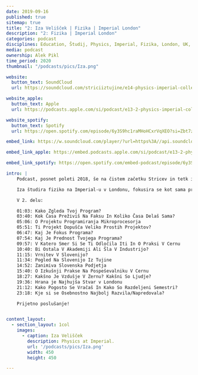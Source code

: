 ```yaml
---
date: 2019-09-16
published: true 
sitemap: true
title: "2: Iza Velišček | Fizika | Imperial London" 
description: "2: Fizika | Imperial London"
categories: podcast
disciplines: Education, Študij, Physics, Imperial, Fizika, London, UK, VB
media: podcast
ownership: Alek Pikl
time_period: 2020
thumbnail: "/podcasts/pics/Iza.png"

website:
  button_text: SoundCloud
  url: https://soundcloud.com/striciiztujine/e14-physics-imperial-college-london-iza-veliscek-pt-2?in=striciiztujine/sets/2-sezona

website_apple:
  button_text: Apple
  url: https://podcasts.apple.com/si/podcast/e13-2-physics-imperial-college-london-iza-veliscek-pt-2/id1435290632?i=1000428025742

website_spotify:
  button_text: Spotify
  url: https://open.spotify.com/episode/6y3S9hc1raMHoHCxrVqXEO?si=Zbt7zfbrQJWYHL-1UfkZRA

embed_link: https://w.soundcloud.com/player/?url=https%3A//api.soundcloud.com/tracks/536178075&color=%23ff5500&auto_play=false&hide_related=false&show_comments=true&show_user=true&show_reposts=false&show_teaser=true

embed_link_apple: https://embed.podcasts.apple.com/si/podcast/e13-2-physics-imperial-college-london-iza-veliscek-pt-2/id1435290632?i=1000428025742

embed_link_spotify: https://open.spotify.com/embed-podcast/episode/6y3S9hc1raMHoHCxrVqXEO

intro: |
    Podcast, posnet poleti 2018, še na čistem začetku Stricev in tetk iz tujine, je objavljen. V 2 delih, ker je precej dolg, a se mi je vse zdelo tako zanimivo, da nisem ven izrezal nič.

    Iza študira fiziko na Imperial-u v Londonu, fokusira se kot sama pravi na fiziko osnovnih delcev in je v tem duhu tudi opravljala prakso na Inštitutu v CERNu v Švici. In to ni kar tako.

    V 2. delu:

    01:03: Kako Zgleda Tvoj Program?   
    03:40: Kok Časa Preživiš Na Faksu In Koliko Časa Delaš Sama?   
    05:06: O Projektu Programiranja Mikroprocesorja   
    05:51: Ti Projekt Dopušča Veliko Prostih Projektov?   
    06:47: Kaj Je Fokus Programa?   
    07:54: Kaj Je Prednost Tvojega Programa?   
    09:57: V Katero Smer Si Se Ti Odločila Iti In O Praksi V Cernu   
    10:40: Bi Ostala V Akademiji Ali Šla V Industrijo?   
    11:15: Vrnitev V Slovenijo?   
    11:34: Pogled Na Slovenijo Iz Tujine   
    14:52: Zanimiva Slovenska Podjetja   
    15:40: O Izkušnji Prakse Na Pospeševalniku V Cernu   
    18:27: Kakšno Je Vzdušje V Zernu? Kakšni So Ljudje?   
    19:36: Hrana je Najhujša Stvar v Londonu   
    21:12: Kako Pogosto Se Vračaš In Kako So Razdeljeni Semestri?   
    23:18: Kje si se Osebnostno Najbolj Razvila/Napredovala?   

    Prijetno poslušanje!


content_layout:
  - section_layout: 1col
    images:
      - caption: Iza Velišček  
        description: Physics at Imperial.
        url: '/podcasts/pics/Iza.png'
        width: 450 
        height: 450

---
```

